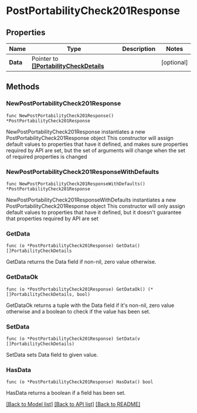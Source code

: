 # PostPortabilityCheck201Response

## Properties

Name | Type | Description | Notes
------------ | ------------- | ------------- | -------------
**Data** | Pointer to [**[]PortabilityCheckDetails**](PortabilityCheckDetails.md) |  | [optional] 

## Methods

### NewPostPortabilityCheck201Response

`func NewPostPortabilityCheck201Response() *PostPortabilityCheck201Response`

NewPostPortabilityCheck201Response instantiates a new PostPortabilityCheck201Response object
This constructor will assign default values to properties that have it defined,
and makes sure properties required by API are set, but the set of arguments
will change when the set of required properties is changed

### NewPostPortabilityCheck201ResponseWithDefaults

`func NewPostPortabilityCheck201ResponseWithDefaults() *PostPortabilityCheck201Response`

NewPostPortabilityCheck201ResponseWithDefaults instantiates a new PostPortabilityCheck201Response object
This constructor will only assign default values to properties that have it defined,
but it doesn't guarantee that properties required by API are set

### GetData

`func (o *PostPortabilityCheck201Response) GetData() []PortabilityCheckDetails`

GetData returns the Data field if non-nil, zero value otherwise.

### GetDataOk

`func (o *PostPortabilityCheck201Response) GetDataOk() (*[]PortabilityCheckDetails, bool)`

GetDataOk returns a tuple with the Data field if it's non-nil, zero value otherwise
and a boolean to check if the value has been set.

### SetData

`func (o *PostPortabilityCheck201Response) SetData(v []PortabilityCheckDetails)`

SetData sets Data field to given value.

### HasData

`func (o *PostPortabilityCheck201Response) HasData() bool`

HasData returns a boolean if a field has been set.


[[Back to Model list]](../README.md#documentation-for-models) [[Back to API list]](../README.md#documentation-for-api-endpoints) [[Back to README]](../README.md)


